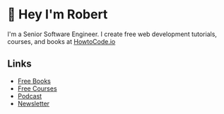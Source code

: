 # 👋 Hey I'm Robert

I'm a Senior Software Engineer. I create free web development tutorials, courses, and books at [HowtoCode.io](https://www.howtocode.io/)

## Links
- [Free Books](https://www.howtocode.io/posts/free-resources/free-books)
- [Free Courses](https://www.howtocode.io/posts/free-resources/free-courses)
- [Podcast](https://anchor.fm/how-to-code)
- [Newsletter](https://www.getrevue.co/profile/howtocode_io)

<!--
**robertguss/robertguss** is a ✨ _special_ ✨ repository because its `README.md` (this file) appears on your GitHub profile.

Here are some ideas to get you started:

- 🔭 I’m currently working on ...
- 🌱 I’m currently learning ...
- 👯 I’m looking to collaborate on ...
- 🤔 I’m looking for help with ...
- 💬 Ask me about ...
- 📫 How to reach me: ...
- 😄 Pronouns: ...
- ⚡ Fun fact: ...
-->
